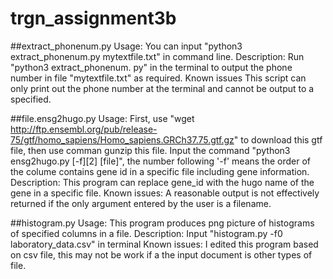 # trgn_assignment3b
##extract_phonenum.py
Usage:
You can input "python3 extract_phonenum.py mytextfile.txt" in command line.
Description:
Run "python3 extract_phonenum. py" in the terminal to output the phone number in file "mytextfile.txt" as required.
Known issues
This script can only print out the phone number at the terminal and cannot be output to a specified.

##file.ensg2hugo.py
Usage:
First, use "wget http://ftp.ensembl.org/pub/release-75/gtf/homo_sapiens/Homo_sapiens.GRCh37.75.gtf.gz" to download this gtf file, then use comman gunzip this file. Input the command "python3 ensg2hugo.py [-f][2] [file]", the number following '-f' means the order of the colume contains gene id in a specific file including gene information.
Description:
This program can replace gene_id with the hugo name of the gene in a specific file.
Known issues:
A reasonable output is not effectively returned if the only argument entered by the user is a filename.

##histogram.py
Usage:
This program produces png picture of histograms of specified columns in a file.
Description:
Input "histogram.py -f0 laboratory_data.csv" in terminal
Known issues:
I edited this program based on csv file, this may not be work if a the input document is other types of file.
